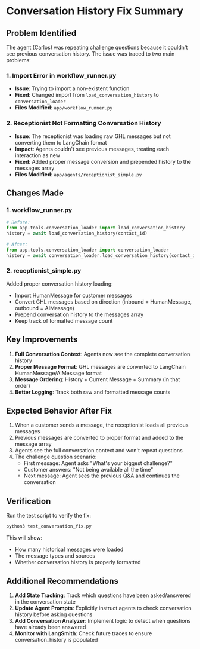 # Conversation History Fix Summary

## Problem Identified
The agent (Carlos) was repeating challenge questions because it couldn't see previous conversation history. The issue was traced to two main problems:

### 1. Import Error in workflow_runner.py
- **Issue**: Trying to import a non-existent function
- **Fixed**: Changed import from `load_conversation_history` to `conversation_loader`
- **Files Modified**: `app/workflow_runner.py`

### 2. Receptionist Not Formatting Conversation History
- **Issue**: The receptionist was loading raw GHL messages but not converting them to LangChain format
- **Impact**: Agents couldn't see previous messages, treating each interaction as new
- **Fixed**: Added proper message conversion and prepended history to the messages array
- **Files Modified**: `app/agents/receptionist_simple.py`

## Changes Made

### 1. workflow_runner.py
```python
# Before:
from app.tools.conversation_loader import load_conversation_history
history = await load_conversation_history(contact_id)

# After:
from app.tools.conversation_loader import conversation_loader
history = await conversation_loader.load_conversation_history(contact_id)
```

### 2. receptionist_simple.py
Added proper conversation history loading:
- Import HumanMessage for customer messages
- Convert GHL messages based on direction (inbound = HumanMessage, outbound = AIMessage)
- Prepend conversation history to the messages array
- Keep track of formatted message count

## Key Improvements

1. **Full Conversation Context**: Agents now see the complete conversation history
2. **Proper Message Format**: GHL messages are converted to LangChain HumanMessage/AIMessage format
3. **Message Ordering**: History + Current Message + Summary (in that order)
4. **Better Logging**: Track both raw and formatted message counts

## Expected Behavior After Fix

1. When a customer sends a message, the receptionist loads all previous messages
2. Previous messages are converted to proper format and added to the message array
3. Agents see the full conversation context and won't repeat questions
4. The challenge question scenario:
   - First message: Agent asks "What's your biggest challenge?"
   - Customer answers: "Not being available all the time"
   - Next message: Agent sees the previous Q&A and continues the conversation

## Verification

Run the test script to verify the fix:
```bash
python3 test_conversation_fix.py
```

This will show:
- How many historical messages were loaded
- The message types and sources
- Whether conversation history is properly formatted

## Additional Recommendations

1. **Add State Tracking**: Track which questions have been asked/answered in the conversation state
2. **Update Agent Prompts**: Explicitly instruct agents to check conversation history before asking questions
3. **Add Conversation Analyzer**: Implement logic to detect when questions have already been answered
4. **Monitor with LangSmith**: Check future traces to ensure conversation_history is populated